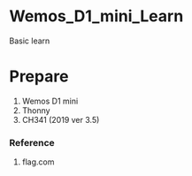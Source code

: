 # Wemos_D1_mini_Learn
Basic learn

# Prepare
1. Wemos D1 mini
2. Thonny
3. CH341 (2019 ver 3.5)

### Reference
1. flag.com
